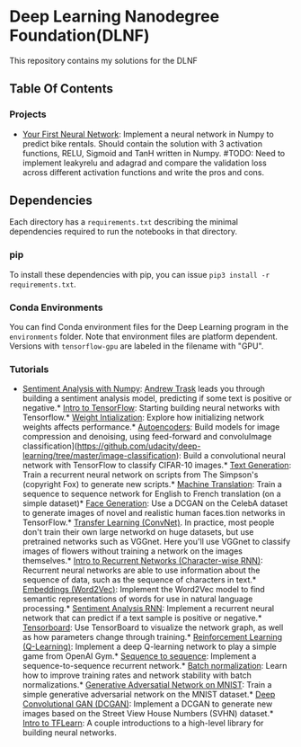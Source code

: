 # Deep Learning Nanodegree Foundation(DLNF)

This repository contains my solutions for the DLNF 

## Table Of Contents



### Projects

* [Your First Neural Network](https://github.com/kartikT007/Udacity/tree/master/first-neural-network): Implement a neural network in Numpy to predict bike rentals. Should contain the solution with 3 activation functions, RELU, Sigmoid and TanH written in Numpy. #TODO: Need to implement leakyrelu and adagrad and compare the validation loss across different activation functions and write the pros and cons. 


## Dependencies

Each directory has a `requirements.txt` describing the minimal dependencies required to run the notebooks in that directory.

### pip

To install these dependencies with pip, you can issue `pip3 install -r requirements.txt`.

### Conda Environments

You can find Conda environment files for the Deep Learning program in the `environments` folder. Note that environment files are platform dependent. Versions with `tensorflow-gpu` are labeled in the filename with "GPU".

### Tutorials
* [Sentiment Analysis with Numpy](https://github.com/udacity/deep-learning/tree/master/sentiment-network): [Andrew Trask](http://iamtrask.github.io/) leads you through building a sentiment analysis model, predicting if some text is positive or negative.* [Intro to TensorFlow](https://github.com/udacity/deep-learning/tree/master/intro-to-tensorflow): Starting building neural networks with Tensorflow.* [Weight Intialization](https://github.com/udacity/deep-learning/tree/master/weight-initialization): Explore how initializing network weights affects performance.* [Autoencoders](https://github.com/udacity/deep-learning/tree/master/autoencoder): Build models for image compression and denoising, using feed-forward and convoluImage classification](https://github.com/udacity/deep-learning/tree/master/image-classification): Build a convolutional neural network with TensorFlow to classify CIFAR-10 images.* [Text Generation](https://github.com/udacity/deep-learning/tree/master/tv-script-generation): Train a recurrent neural network on scripts from The Simpson's (copyright Fox) to generate new scripts.* [Machine Translation](https://github.com/udacity/deep-learning/tree/master/language-translation): Train a sequence to sequence network for English to French translation (on a simple dataset)* [Face Generation](https://github.com/udacity/deep-learning/tree/master/face_generation): Use a DCGAN on the CelebA dataset to generate images of novel and realistic human faces.tion networks in TensorFlow.* [Transfer Learning (ConvNet)](https://github.com/udacity/deep-learning/tree/master/transfer-learning). In practice, most people don't train their own large networkd on huge datasets, but use pretrained networks such as VGGnet. Here you'll use VGGnet to classify images of flowers without training a network on the images themselves.* [Intro to Recurrent Networks (Character-wise RNN)](https://github.com/udacity/deep-learning/tree/master/intro-to-rnns): Recurrent neural networks are able to use information about the sequence of data, such as the sequence of characters in text.* [Embeddings (Word2Vec)](https://github.com/udacity/deep-learning/tree/master/embeddings): Implement the Word2Vec model to find semantic representations of words for use in natural language processing.* [Sentiment Analysis RNN](https://github.com/udacity/deep-learning/tree/master/sentiment-rnn): Implement a recurrent neural network that can predict if a text sample is positive or negative.* [Tensorboard](https://github.com/udacity/deep-learning/tree/master/tensorboard): Use TensorBoard to visualize the network graph, as well as how parameters change through training.* [Reinforcement Learning (Q-Learning)](https://github.com/udacity/deep-learning/tree/master/reinforcement): Implement a deep Q-learning network to play a simple game from OpenAI Gym.* [Sequence to sequence](https://github.com/udacity/deep-learning/tree/master/seq2seq): Implement a sequence-to-sequence recurrent network.* [Batch normalization](https://github.com/udacity/deep-learning/tree/master/batch-norm): Learn how to improve training rates and network stability with batch normalizations.* [Generative Adversatial Network on MNIST](https://github.com/udacity/deep-learning/tree/master/gan_mnist): Train a simple generative adversarial network on the MNIST dataset.* [Deep Convolutional GAN (DCGAN)](https://github.com/udacity/deep-learning/tree/master/dcgan-svhn): Implement a DCGAN to generate new images based on the Street View House Numbers (SVHN) dataset.* [Intro to TFLearn](https://github.com/udacity/deep-learning/tree/master/intro-to-tflearn): A couple introductions to a high-level library for building neural networks.
